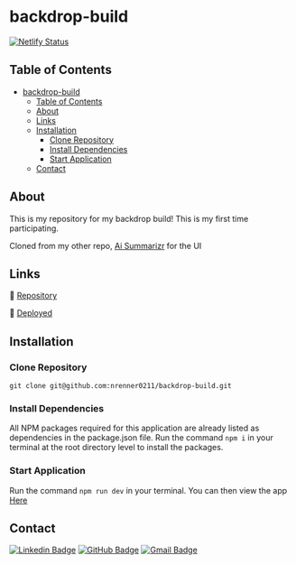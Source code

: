 # backdrop-build

[![Netlify Status](https://api.netlify.com/api/v1/badges/75f0c3a2-8f23-4a89-be74-69ba5ecee0d1/deploy-status)](https://app.netlify.com/sites/ai-summarizr/deploys)

## Table of Contents

- [backdrop-build](#backdrop-build)
  - [Table of Contents](#table-of-contents)
  - [About](#about)
  - [Links](#links)
  - [Installation](#installation)
    - [Clone Repository](#clone-repository)
    - [Install Dependencies](#install-dependencies)
    - [Start Application](#start-application)
  - [Contact](#contact)

## About

<!-- > ![Screen Capture]() -->

This is my repository for my backdrop build! This is my first time participating.

Cloned from my other repo, [Ai Summarizr](https://github.com/nrenner0211/ai-summarizr) for the UI

## Links

🔗 [Repository](https://github.com/nrenner0211/backdrop-build)

🔗 [Deployed](https://backdrop-build.netlify.app/)

## Installation

### Clone Repository

`git clone git@github.com:nrenner0211/backdrop-build.git`

### Install Dependencies

All NPM packages required for this application are already listed as dependencies in the package.json file. Run the command `npm i` in your terminal at the root directory level to install the packages.

### Start Application

Run the command `npm run dev` in your terminal. You can then view the app [Here](http://127.0.0.1:5173/)

## Contact

[![Linkedin Badge](https://img.shields.io/badge/-nrenner0211-blue?style=flat-square&logo=Linkedin&logoColor=white&link=https://www.linkedin.com/in/nicolette-renner/)](https://www.linkedin.com/in/nicolette-renner/)
[![GitHub Badge](https://img.shields.io/badge/-nrenner0211-7261A3?style=flat-square&logo=Github&logoColor=white&link=https://github.com/nrenner0211)](https://github.com/nrenner0211)
[![Gmail Badge](https://img.shields.io/badge/-nrenner0211@gmail.com-c14438?style=flat-square&logo=Gmail&logoColor=white&link=mailto:nrenner0211@gmail.com)](mailto:nrenner0211@gmail.com)
